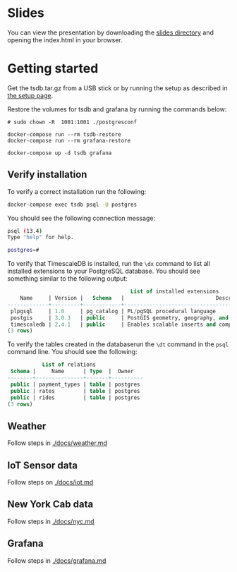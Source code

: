# Slides
You can view the presentation by downloading the [slides directory](./slides) and opening the index.html in your browser.

# Getting started

Get the tsdb.tar.gz from a USB stick or by running the setup as described in [the setup page](./SETUP.md).

Restore the volumes for tsdb and grafana by running the commands below:

    # sudo chown -R  1001:1001 ./postgresconf

    docker-compose run --rm tsdb-restore
    docker-compose run --rm grafana-restore

    docker-compose up -d tsdb grafana

## Verify installation
To verify a correct installation run the following:
```bash
docker-compose exec tsdb psql -U postgres
```
You should see the following connection message:

```bash
psql (13.4)
Type "help" for help.

postgres=# 
```
To verify that TimescaleDB is installed, run the `\dx` command
to list all installed extensions to your PostgreSQL database.
You should see something similar to the following output:

```sql
                                       List of installed extensions
    Name     | Version |   Schema   |                             Description                             
-------------+---------+------------+---------------------------------------------------------------------
 plpgsql     | 1.0     | pg_catalog | PL/pgSQL procedural language
 postgis     | 3.0.3   | public     | PostGIS geometry, geography, and raster spatial types and functions
 timescaledb | 2.4.1   | public     | Enables scalable inserts and complex queries for time-series data
(3 rows)
```
To verify the tables created in the databaserun the `\dt` command
in the `psql` command line. You should see the following:

```sql
           List of relations
 Schema |     Name      | Type  |  Owner
--------+---------------+-------+----------
 public | payment_types | table | postgres
 public | rates         | table | postgres
 public | rides         | table | postgres
(3 rows)
```
## Weather
Follow steps in [./docs/weather.md](./docs/weather.md)
## IoT Sensor data
Follow steps on [./docs/iot.md](./docs/iot.md)
## New York Cab data
Follow steps in [./docs/nyc.md](./docs/nyc.md)
## Grafana
Follow steps in [./docs/grafana.md](./docs/grafana.md)
